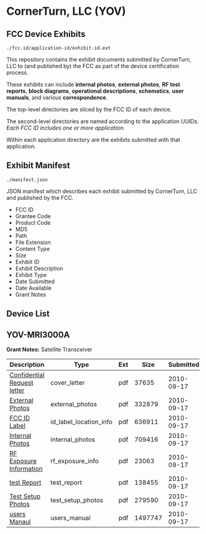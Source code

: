 # CornerTurn, LLC (YOV)
## FCC Device Exhibits

```
./fcc-id/application-id/exhibit-id.ext
```

This repository contains the exhibit documents submitted by CornerTurn, LLC to (and published by) the FCC as part of the device certification process.

These exhibits can include **internal photos**, **external photos**, **RF test reports**, **block diagrams**, **operational descriptions**, **schematics**, **user manuals**, and various **correspondence**.

The top-level directories are sliced by the FCC ID of each device.

The second-level directories are named according to the application UUIDs. *Each FCC ID includes one or more application.*

Within each application directory are the exhibits submitted with that application. 

## Exhibit Manifest

```
./manifest.json
```

JSON manifest which describes each exhibit submitted by CornerTurn, LLC and published by the FCC.

- FCC ID
- Grantee Code
- Product Code
- MD5
- Path
- File Extension
- Content Type
- Size
- Exhibit ID
- Exhibit Description
- Exhibit Type
- Date Submitted
- Date Available
- Grant Notes

## Device List
## YOV-MRI3000A
**Grant Notes:** Satellite Transceiver

| Description | Type | Ext | Size | Submitted | Available |
| ----------- | ---- | --- | ---- | --------- | --------- |
| [Confidential Request letter](YOV-MRI3000A/b3e35066c3516096c3298a4b4e564423/1345645.pdf) | cover_letter | pdf | 37635 | 2010-09-17 | 2010-09-17 |
| [External Photos](YOV-MRI3000A/b3e35066c3516096c3298a4b4e564423/1345646.pdf) | external_photos | pdf | 332879 | 2010-09-17 | 2010-09-17 |
| [FCC ID Label](YOV-MRI3000A/b3e35066c3516096c3298a4b4e564423/1345647.pdf) | id_label_location_info | pdf | 636911 | 2010-09-17 | 2010-09-17 |
| [Internal Photos](YOV-MRI3000A/b3e35066c3516096c3298a4b4e564423/1345648.pdf) | internal_photos | pdf | 709416 | 2010-09-17 | 2010-09-17 |
| [RF Exposure Information](YOV-MRI3000A/b3e35066c3516096c3298a4b4e564423/1345650.pdf) | rf_exposure_info | pdf | 23063 | 2010-09-17 | 2010-09-17 |
| [test Report](YOV-MRI3000A/b3e35066c3516096c3298a4b4e564423/1345653.pdf) | test_report | pdf | 138455 | 2010-09-17 | 2010-09-17 |
| [Test Setup Photos](YOV-MRI3000A/b3e35066c3516096c3298a4b4e564423/1345654.pdf) | test_setup_photos | pdf | 279590 | 2010-09-17 | 2010-09-17 |
| [users Manaul](YOV-MRI3000A/b3e35066c3516096c3298a4b4e564423/1345655.pdf) | users_manual | pdf | 1497747 | 2010-09-17 | 2010-09-17 |
